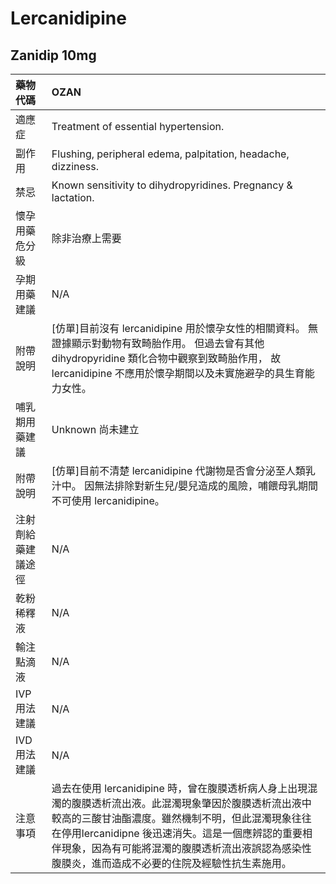 # Lercanidipine

## Zanidip 10mg

| 藥物代碼 | OZAN |
| :--- | :--- |
| 適應症 | Treatment of essential hypertension. |
| 副作用 | Flushing, peripheral edema, palpitation, headache, dizziness. |
| 禁忌 | Known sensitivity to dihydropyridines. Pregnancy & lactation. |
| 懷孕用藥危分級 | 除非治療上需要 |
| 孕期用藥建議 | N/A |
| 附帶說明 | \[仿單\]目前沒有 lercanidipine 用於懷孕女性的相關資料。 無證據顯示對動物有致畸胎作用。 但過去曾有其他 dihydropyridine 類化合物中觀察到致畸胎作用， 故 lercanidipine 不應用於懷孕期間以及未實施避孕的具生育能力女性。 |
| 哺乳期用藥建議 | Unknown 尚未建立 |
| 附帶說明 | \[仿單\]目前不清楚 lercanidipine 代謝物是否會分泌至人類乳汁中。 因無法排除對新生兒/嬰兒造成的風險，哺餵母乳期間不可使用 lercanidipine。 |
| 注射劑給藥建議途徑 | N/A |
| 乾粉稀釋液 | N/A |
| 輸注點滴液 | N/A |
| IVP 用法建議 | N/A |
| IVD 用法建議 | N/A |
| 注意事項 | 過去在使用 lercanidipine 時，曾在腹膜透析病人身上出現混濁的腹膜透析流出液。此混濁現象肇因於腹膜透析流出液中較高的三酸甘油酯濃度。雖然機制不明，但此混濁現象往往在停用lercanidipne 後迅速消失。這是一個應辨認的重要相伴現象，因為有可能將混濁的腹膜透析流出液誤認為感染性腹膜炎，進而造成不必要的住院及經驗性抗生素施用。 |

